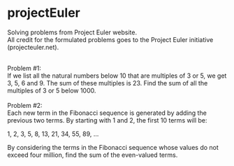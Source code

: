 # projectEuler
Solving problems from Project Euler website. <br>
All credit for the formulated problems goes to the Project Euler initiative (projecteuler.net).

<br>
Problem #1: <br>
If we list all the natural numbers below 10 that are multiples of 3 or 5, we get 3, 5, 6 and 9. The sum of these multiples is 23.
Find the sum of all the multiples of 3 or 5 below 1000.
<br>
<br>
Problem #2: <br>
Each new term in the Fibonacci sequence is generated by adding the previous two terms. By starting with 1 and 2, the first 10 terms will be: <br>

1, 2, 3, 5, 8, 13, 21, 34, 55, 89, ... <br>

By considering the terms in the Fibonacci sequence whose values do not exceed four million, find the sum of the even-valued terms.

